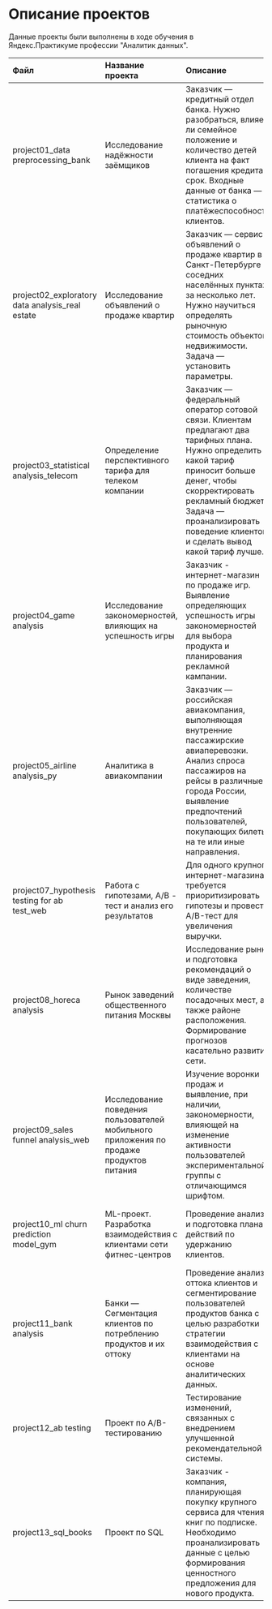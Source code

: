 # Описание проектов
 
Данные проекты были выполнены в ходе обучения в Яндекс.Практикуме профессии "Аналитик данных".

| Файл | Название проекта | Описание | Используемые библиотеки | 
| :----------------------  | :---------------------- | :---------------------- | :---------------------- |
| project01_data preprocessing_bank | Исследование надёжности заёмщиков | Заказчик — кредитный отдел банка. Нужно разобраться, влияет ли семейное положение и количество детей клиента на факт погашения кредита в срок. Входные данные от банка — статистика о платёжеспособности клиентов. | *pandas* |
| project02_exploratory data analysis_real estate | Исследование объявлений о продаже квартир | Заказчик — сервис объявлений о продаже квартир в Санкт-Петербурге и соседних населённых пунктах за несколько лет. Нужно научиться определять рыночную стоимость объектов недвижимости. Задача — установить параметры. | *pandas, numpy, matplotlib, warnings* |
| project03_statistical analysis_telecom | Определение перспективного тарифа для телеком компании | Заказчик — федеральный оператор сотовой связи. Клиентам предлагают два тарифных плана. Нужно определить какой тариф приносит больше денег, чтобы скорректировать рекламный бюджет. Задача — проанализировать поведение клиентов и сделать вывод какой тариф лучше. | *pandas, numpy, scipy, matplotlib* |
| project04_game analysis | Исследование закономерностей, влияющих на успешность игры | Заказчик - интернет-магазин по продаже игр. Выявление определяющих успешность игры закономерностей для выбора продукта и планирования рекламной кампании. | *pandas, numpy, scipy, matplotlib, warnings* |
| project05_airline analysis_py | Аналитика в авиакомпании | Заказчик — российская авиакомпания, выполняющая внутренние пассажирские авиаперевозки. Анализ спроса пассажиров на рейсы в различные города России, выявление предпочтений пользователей, покупающих билеты на те или иные направления. | *pandas, matplotlib* |
| project07_hypothesis testing for ab test_web | Работа с гипотезами, A/B - тест и анализ его результатов | Для одного крупного интернет-магазина требуется приоритизировать гипотезы и провести A/B-тест для увеличения выручки. | *pandas, numpy, datetime, scipy, matplotlib, warnings* |
| project08_horeca analysis | Рынок заведений общественного питания Москвы | Исследование рынка и подготовка рекомендаций о виде заведения, количестве посадочных мест, а также районе расположения. Формирование прогнозов касательно развития сети. | *pandas, numpy, matplotlib, seaborn, plotly, warnings* |
| project09_sales funnel analysis_web | Исследование поведения пользователей мобильного приложения по продаже продуктов питания | Изучение воронки продаж и выявление, при наличии, закономерности, влияющей на изменение активности пользователей экспериментальной группы с отличающимся шрифтом. | *pandas, numpy, scipy, matplotlib, seaborn, sklearn, math, plotly, warnings* |
| project10_ml churn prediction model_gym | ML-проект. Разработка взаимодействия с клиентами сети фитнес-центров | Проведение анализа и подготовка плана действий по удержанию клиентов. | *pandas, numpy, scipy, matplotlib, seaborn, sklearn, warnings* |
| project11_bank analysis | Банки — Сегментация клиентов по потреблению продуктов и их оттоку | Проведение анализа оттока клиентов и сегментирование пользователей продуктов банка с целью разработки стратегии взаимодействия с клиентами на основе аналитических данных. | *pandas, numpy, scipy, phik, matplotlib, seaborn, sklearn, warnings* |
| project12_ab testing | Проект по А/B-тестированию | Тестирование изменений, связанных с внедрением улучшенной рекомендательной системы. | *pandas, numpy, scipy, matplotlib, plotly, math, datetime, warnings* |
| project13_sql_books | Проект по SQL | Заказчик - компания, планирующая покупку крупного сервиса для чтения книг по подписке. Необходимо проанализировать данные с целью формирования ценностного предложения для нового продукта. | *pandas, sqlalchemy* |